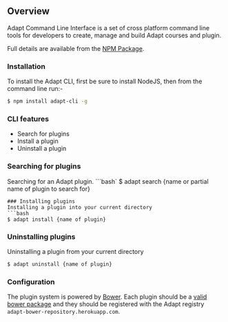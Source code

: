 ## Overview
Adapt Command Line Interface is a set of cross platform command line tools for developers to create, manage and build Adapt courses and plugin.

Full details are available from the [NPM Package](https://npmjs.org/package/adapt-cli).

### Installation
To install the Adapt CLI, first be sure to install NodeJS, then from the command line run:-
```bash
$ npm install adapt-cli -g
```

### CLI features
* Search for plugins
* Install a plugin
* Uninstall a plugin

### Searching for plugins
Searching for an Adapt plugin.
```bash`
$ adapt search {name or partial name of plugin to search for}
```
### Installing plugins
Installing a plugin into your current directory
```bash
$ adapt install {name of plugin}
```
### Uninstalling plugins
Uninstalling a plugin from your current directory
```bash
$ adapt uninstall {name of plugin}
````
### Configuration
The plugin system is powered by [Bower](http://bower.io). Each plugin should be a [valid bower package](http://bower.io/#defining-a-package) and they should be registered with the Adapt registry `adapt-bower-repository.herokuapp.com`.